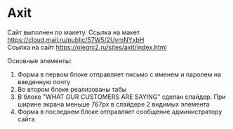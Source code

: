 # Axit

Сайт выполнен по макету. Ссылка на макет https://cloud.mail.ru/public/57W5/2UvmNYxbH    
Ссылка на сайт https://olegrc2.ru/sites/axit/index.html

Основные элементы:
  1. Форма в первом блоке отправляет письмо с именем и паролем на введенную почту
  2. Во втором блоке реализованы табы
  3. В блоке "WHAT OUR CUSTOMERS ARE SAYING" сделан слайдер. При ширине экрана меньше 767px в слайдере 2 видимых элемента
  4. Форма в последнем блоке отправляет сообщение администратору сайта
